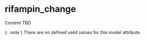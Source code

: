 # rifampin_change
Content TBD


{: .note }
There are no defined valid values for this model attribute.
